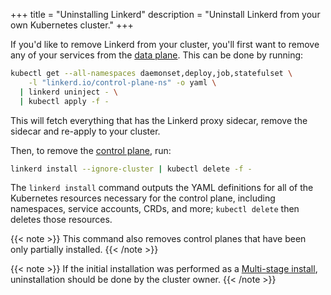 +++
title = "Uninstalling Linkerd"
description = "Uninstall Linkerd from your own Kubernetes cluster."
+++

If you'd like to remove Linkerd from your cluster, you'll first want to remove
any of your services from the
[data plane](/2/reference/architecture/#data-plane). This can be done by running:

```bash
kubectl get --all-namespaces daemonset,deploy,job,statefulset \
    -l "linkerd.io/control-plane-ns" -o yaml \
  | linkerd uninject - \
  | kubectl apply -f -
```

This will fetch everything that has the Linkerd proxy sidecar, remove the
sidecar and re-apply to your cluster.

Then, to remove the [control plane](/2/reference/architecture/#control-plane),
run:

```bash
linkerd install --ignore-cluster | kubectl delete -f -
```

The `linkerd install` command outputs the YAML definitions for all of the
Kubernetes resources necessary for the control plane, including namespaces,
service accounts, CRDs, and more; `kubectl delete` then deletes those resources.

{{< note >}}
This command also removes control planes that have been only partially
installed.
{{< /note >}}

{{< note >}}
If the initial installation was performed as a
[Multi-stage install](/2/tasks/install/#multi-stage-install), uninstallation
should be done by the cluster owner.
{{< /note >}}
